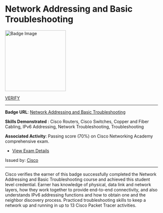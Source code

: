 # __Network Addressing and Basic Troubleshooting__
<a href='#'>
<img alt='Badge Image' width='200px' src='https://images.credly.com/images/49c099bd-8542-4f48-8c03-f21799dcaf51/image.png'></a>

 [VERIFY](https://www.credly.com/badges/ab722281-26eb-4d48-ab72-f9309ede096f/public_url)

---

**Badge URL**: [Network Addressing and Basic Troubleshooting](https://www.credly.com/org/cisco/badge/network-addressing-and-basic-troubleshooting)

**Skills Demonstrated** : Cisco Routers, Cisco Switches, Copper and Fiber Cabling, IPv6 Addressing, Network Troubleshooting, Troubleshooting

**Associated Activity**: Passing score (70%) on Cisco Networking Academy comprehensive exam.
- [View Exam Details](None)

Issued by: [Cisco](https://www.credly.com/org/cisco)

---

Cisco verifies the earner of this badge successfully completed the Network Addressing and Basic Troubleshooting course and achieved this student level credential. Earner has knowledge of physical, data link and network layers, how they work together to provide end-to-end connectivity, and also understands IPv6 addressing functions and how to obtain one and the neighbor discovery process. Practiced troubleshooting skills to keep a network up and running in up to 13 Cisco Packet Tracer activities.

